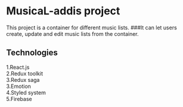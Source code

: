 # MusicaL-addis project

This project is a container for different music lists.
###It can let users create, update and edit music lists from the container.

## Technologies
1.React.js <br>
2.Redux toolkit <br>
3.Redux saga <br>
3.Emotion <br>
4.Styled system <br>
5.Firebase <br>
